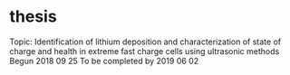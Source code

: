 # thesis
Topic: Identification of lithium deposition and characterization of state of charge and health in extreme fast charge cells using ultrasonic methods
Begun 2018 09 25
To be completed by 2019 06 02
